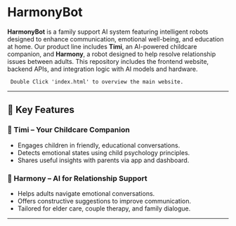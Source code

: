 # HarmonyBot

**HarmonyBot** is a family support AI system featuring intelligent robots designed to enhance communication, emotional well-being, and education at home. Our product line includes **Timi**, an AI-powered childcare companion, and **Harmony**, a robot designed to help resolve relationship issues between adults. This repository includes the frontend website, backend APIs, and integration logic with AI models and hardware.

`` Double Click 'index.html' to overview the main website.``

---

## 🌟 Key Features

### 🤖 Timi – Your Childcare Companion
- Engages children in friendly, educational conversations.
- Detects emotional states using child psychology principles.
- Shares useful insights with parents via app and dashboard.

### 💬 Harmony – AI for Relationship Support
- Helps adults navigate emotional conversations.
- Offers constructive suggestions to improve communication.
- Tailored for elder care, couple therapy, and family dialogue.

---
